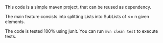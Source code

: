 This code is a simple maven project, that can be reused as dependency.

The main feature consists into splitting Lists into SubLists of <= n given elements.

The code is tested 100% using junit. You can run ```mvn clean test``` to execute tests.
